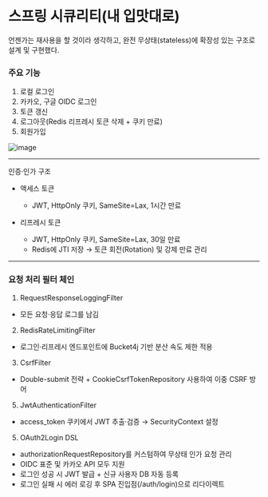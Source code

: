 # 스프링 시큐리티(내 입맛대로)

언젠가는 재사용을 할 것이라 생각하고, 완전 무상태(stateless)에 확장성 있는 구조로 설계 및 구현했다.

### 주요 기능

1. 로컬 로그인
2. 카카오, 구글 OIDC 로그인
3. 토큰 갱신
4. 로그아웃(Redis 리프레시 토큰 삭제 + 쿠키 만료)
5. 회원가입

![image](https://github.com/user-attachments/assets/1ecf6249-4ea6-4555-9f9e-37a51a5d9c82)

---

인증·인가 구조

- 액세스 토큰
  - JWT, HttpOnly 쿠키, SameSite=Lax, 1시간 만료

- 리프레시 토큰
  - JWT, HttpOnly 쿠키, SameSite=Lax, 30일 만료
  - Redis에 JTI 저장 → 토큰 회전(Rotation) 및 강제 만료 관리

---

### 요청 처리 필터 체인
1. RequestResponseLoggingFilter
  - 모든 요청·응답 로그를 남김

2. RedisRateLimitingFilter
  - 로그인·리프레시 엔드포인트에 Bucket4j 기반 분산 속도 제한 적용

3. CsrfFilter
  - Double-submit 전략 + CookieCsrfTokenRepository 사용하여 이중 CSRF 방어

5. JwtAuthenticationFilter
  - access_token 쿠키에서 JWT 추출·검증 → SecurityContext 설정

5. OAuth2Login DSL
  - authorizationRequestRepository를 커스텀하여 무상태 인가 요청 관리
  - OIDC 표준 및 카카오 API 모두 지원
  - 로그인 성공 시 JWT 발급 + 신규 사용자 DB 자동 등록
  - 로그인 실패 시 에러 로깅 후 SPA 진입점(/auth/login)으로 리다이렉트
